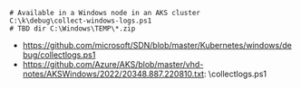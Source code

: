 ```
# Available in a Windows node in an AKS cluster
C:\k\debug\collect-windows-logs.ps1
# TBD dir C:\Windows\TEMP\*.zip
```

- https://github.com/microsoft/SDN/blob/master/Kubernetes/windows/debug/collectlogs.ps1
- https://github.com/Azure/AKS/blob/master/vhd-notes/AKSWindows/2022/20348.887.220810.txt: \collectlogs.ps1
